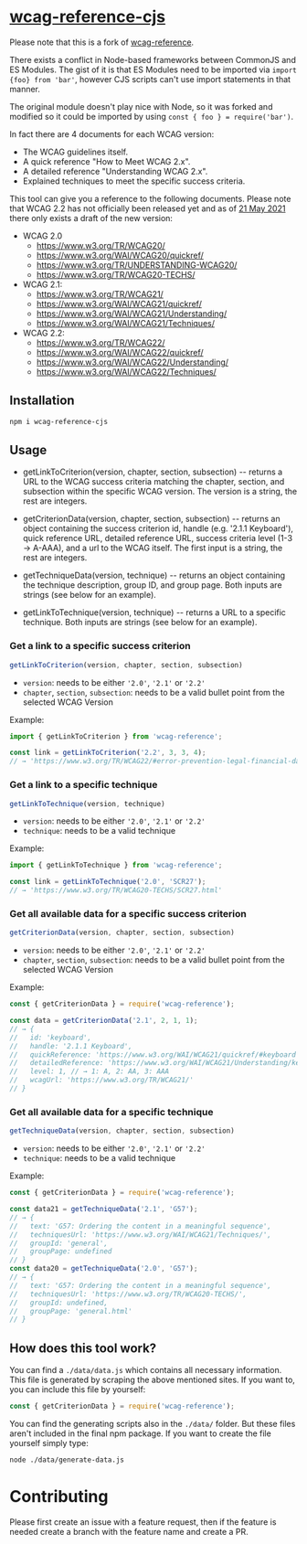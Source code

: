 # [wcag-reference-cjs](https://www.npmjs.com/package/wcag-reference-cjs)

Please note that this is a fork of [wcag-reference](https://github.com/Zauberbutter/wcag-reference). 

There exists a conflict in Node-based frameworks between CommonJS and ES Modules. The gist of it is that ES Modules
need to be imported via `import {foo} from 'bar'`, however CJS scripts can't use import statements in that manner.

The original module doesn't play nice with Node, so it was forked and modified so it could be imported by using `const { foo } = require('bar')`.

In fact there are 4 documents for each WCAG version:
* The WCAG guidelines itself.
* A quick reference "How to Meet WCAG 2.x".
* A detailed reference "Understanding WCAG 2.x".
* Explained techniques to meet the specific success criteria.

This tool can give you a reference to the following documents. Please note that WCAG 2.2 has not officially been released yet and as of [21 May 2021](https://www.w3.org/TR/WCAG22/) there only exists a draft of the new version:
* WCAG 2.0
    * https://www.w3.org/TR/WCAG20/
    * https://www.w3.org/WAI/WCAG20/quickref/
    * https://www.w3.org/TR/UNDERSTANDING-WCAG20/
    * https://www.w3.org/TR/WCAG20-TECHS/
* WCAG 2.1:
    * https://www.w3.org/TR/WCAG21/
    * https://www.w3.org/WAI/WCAG21/quickref/
    * https://www.w3.org/WAI/WCAG21/Understanding/
    * https://www.w3.org/WAI/WCAG21/Techniques/
* WCAG 2.2:
    * https://www.w3.org/TR/WCAG22/
    * https://www.w3.org/WAI/WCAG22/quickref/
    * https://www.w3.org/WAI/WCAG22/Understanding/
    * https://www.w3.org/WAI/WCAG22/Techniques/


## Installation

```sh
npm i wcag-reference-cjs
```

## Usage

* getLinkToCriterion(version, chapter, section, subsection) -- returns a URL to the WCAG success criteria matching the chapter, section, and subsection within the specific WCAG version. The version is a string, the rest are integers.

* getCriterionData(version, chapter, section, subsection) -- returns an object containing the success criterion id, handle (e.g. '2.1.1 Keyboard'), quick reference URL, detailed reference URL, success criteria level (1-3 -> A-AAA), and a url to the WCAG itself. The first input is a string, the rest are integers.

* getTechniqueData(version, technique) -- returns an object containing the technique description, group ID, and group page. Both inputs are strings (see below for an example).

* getLinkToTechnique(version, technique) -- returns a URL to a specific technique. Both inputs are strings (see below for an example).

### Get a link to a specific success criterion

```js
getLinkToCriterion(version, chapter, section, subsection)
```

* `version`: needs to be either `'2.0'`, `'2.1'` or `'2.2'`
* `chapter`, `section`, `subsection`: needs to be a valid bullet point from the selected WCAG Version

Example:

```js
import { getLinkToCriterion } from 'wcag-reference';

const link = getLinkToCriterion('2.2', 3, 3, 4);
// → 'https://www.w3.org/TR/WCAG22/#error-prevention-legal-financial-data'
```

### Get a link to a specific technique

```js
getLinkToTechnique(version, technique)
```

* `version`: needs to be either `'2.0'`, `'2.1'` or `'2.2'`
* `technique`: needs to be a valid technique

Example:

```js
import { getLinkToTechnique } from 'wcag-reference';

const link = getLinkToTechnique('2.0', 'SCR27');
// → 'https://www.w3.org/TR/WCAG20-TECHS/SCR27.html'
```

### Get all available data for a specific success criterion

```js
getCriterionData(version, chapter, section, subsection)
```

* `version`: needs to be either `'2.0'`, `'2.1'` or `'2.2'`
* `chapter`, `section`, `subsection`: needs to be a valid bullet point from the selected WCAG Version

Example:

```js
const { getCriterionData } = require('wcag-reference');

const data = getCriterionData('2.1', 2, 1, 1);
// → {
//   id: 'keyboard',
//   handle: '2.1.1 Keyboard',
//   quickReference: 'https://www.w3.org/WAI/WCAG21/quickref/#keyboard',
//   detailedReference: 'https://www.w3.org/WAI/WCAG21/Understanding/keyboard.html',
//   level: 1, // → 1: A, 2: AA, 3: AAA
//   wcagUrl: 'https://www.w3.org/TR/WCAG21/'
// }
```

### Get all available data for a specific technique

```js
getTechniqueData(version, chapter, section, subsection)
```

* `version`: needs to be either `'2.0'`, `'2.1'` or `'2.2'`
* `technique`: needs to be a valid technique

Example:

```js
const { getCriterionData } = require('wcag-reference');

const data21 = getTechniqueData('2.1', 'G57');
// → {
//   text: 'G57: Ordering the content in a meaningful sequence',
//   techniquesUrl: 'https://www.w3.org/WAI/WCAG21/Techniques/',
//   groupId: 'general',
//   groupPage: undefined
// }
const data20 = getTechniqueData('2.0', 'G57');
// → {
//   text: 'G57: Ordering the content in a meaningful sequence',
//   techniquesUrl: 'https://www.w3.org/TR/WCAG20-TECHS/',
//   groupId: undefined,
//   groupPage: 'general.html'
// }
```

## How does this tool work?

You can find a `./data/data.js` which contains all necessary information. This file is generated by scraping the above mentioned sites. If you want to, you can include this file by yourself:

```js
const { getCriterionData } = require('wcag-reference');
```

You can find the generating scripts also in the `./data/` folder. But these files aren't included in the final npm package. If you want to create the file yourself simply type:

```sh
node ./data/generate-data.js
```


# Contributing

Please first create an issue with a feature request, then if the feature is needed create a branch with the feature name and create a PR.
